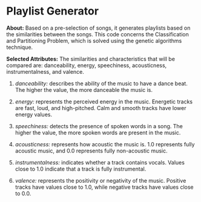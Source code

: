 # Playlist Generator

**About:** Based on a pre-selection of songs, it generates playlists based on the similarities between the songs. This code concerns the Classification and Partitioning Problem, which is solved using the genetic algorithms technique.

**Selected Attributes:** The similarities and characteristics that will be compared are: danceability, energy, speechiness, acousticness, instrumentalness, and valence.

1. _danceability:_ describes the ability of the music to have a dance beat. The higher the value, the more danceable the music is.

2. _energy:_ represents the perceived energy in the music. Energetic tracks are fast, loud, and high-pitched. Calm and smooth tracks have lower energy values.

3. _speechiness:_ detects the presence of spoken words in a song. The higher the value, the more spoken words are present in the music.

4. _acousticness:_ represents how acoustic the music is. 1.0 represents fully acoustic music, and 0.0 represents fully non-acoustic music.

5. _instrumentalness:_ indicates whether a track contains vocals. Values close to 1.0 indicate that a track is fully instrumental.

6. _valence:_ represents the positivity or negativity of the music. Positive tracks have values close to 1.0, while negative tracks have values close to 0.0.
